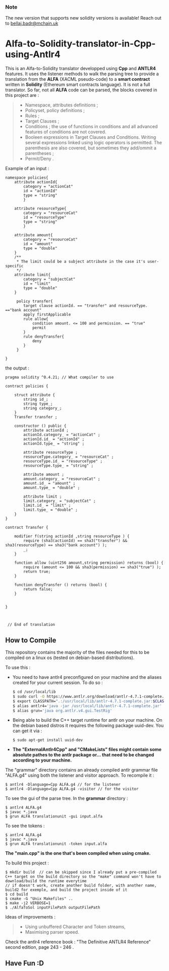 ### Note
The new version that supports new solidity versions is available! Reach out to bellaj.badr@mchain.uk

# Alfa-to-Solidity-translator-in-Cpp-using-Antlr4
This is an Alfa-to-Solidity translator developped using **Cpp** and **ANTLR4** features. It uses the listener methods to walk the parsing tree to provide a translation from the **ALFA** (XACML pseudo-code) to a **smart contract** written in **Solidity** (Ethereum smart contracts language). It is not a full translator. So far, not all **ALFA** code can be parsed, the blocks covered in this project are :
>- Namespace, attributes definitions ;
>- Policyset, policy definitions ;
>- Rules ;
> - Target Clauses ;
> - Conditions ; the use of functions in conditions and all advanced features of conditions are not covered. 
> - Booleen expressions in Target Clauses and Conditions. Writing several expressions  linked using logic operators is permitted. The parenthesis are also covered, but sometimes they add/ommit a parentheses ;
>  - Permit/Deny .

Example of an input :
>
	namespace policies{
	    attribute actionId{
		    category = "actionCat"
		    id = "actionId"
		    type = "string"
		    }

	    attribute resourceType{
		    category = "resourceCat"
		    id = "resourceType"
		    type = "string"
		    }
	
	    attribute amount{
	        category = "resourceCat"
	        id = "amount"
	        type = "double"
	    }
	    /**
	     * The limit could be a subject attribute in the case it's user-specific
	     */
	    attribute limit{
	        category = "subjectCat"
	        id = "limit"
	        type = "double"
	    }
	
	     policy transfer{
	        target clause actionId. == "transfer" and resourceType. =="bank account"
	        apply firstApplicable
	        rule allow{
	            condition amount. <= 100 and permission. == "true"
	            permit
	        }
	        rule denyTransfer{
	            deny
	        }
	     }
	     
	}

the output :

```solidity
pragma solidity ^0.4.21; // What compiler to use

contract policies {
	
	struct attribute {
		string id_;
		string type_;
		string category_;
	}
	Transfer transfer ;

	constructor () public { 
		attribute actionId ;
		actionId.category_ = "actionCat" ;
		actionId.id_ = "actionId" ;
		actionId.type_ = "string" ;

		attribute resourceType ;
		resourceType.category_ = "resourceCat" ;
		resourceType.id_ = "resourceType" ;
		resourceType.type_ = "string" ;

		attribute amount ;
		amount.category_ = "resourceCat" ;
		amount.id_ = "amount" ;
		amount.type_ = "double" ;

		attribute limit ;
		limit.category_ = "subjectCat" ;
		limit.id_ = "limit" ;
		limit.type_ = "double" ;
	}
}

contract Transfer {

	modifier f(string actionId ,string resourceType ) {
		require (sha3(actionId) == sha3("transfer") && sha3(resourceType) == sha3("bank account") );
		_;
	}

	function allow (uint256 amount,string permission) returns (bool) {
		require (amount <= 100 && sha3(permission) == sha3("true") );
		return true;
	}

	function denyTransfer () returns (bool) {
		return false;
	}


}



 // End of translation
```

## How to Compile

This repository contains the majority of the files needed for this to be compiled on a linux os (tested on debian-based distributions).

To use this :
  - You need to have antlr4 preconfigured on your machine and the aliases created for your current session. To do so :
     
     ```bash
     $ cd /usr/local/lib
     $ sudo curl -O https://www.antlr.org/download/antlr-4.7.1-complete.jar
     $ export CLASSPATH=".:/usr/local/lib/antlr-4.7.1-complete.jar:$CLASSPATH"
     $ alias antlr4='java -jar /usr/local/lib/antlr-4.7.1-complete.jar'
     $ alias grun='java org.antlr.v4.gui.TestRig'
     ```
      
- Being able to build the C++ target runtime for antlr on your machine.
   On the debian based distros it requires the following package uuid-dev. You can get it via :
            
      $ sudo apt-get install uuid-dev
 
- **The "ExternalAntlr4Cpp" and "CMakeLists" files might contain some absolute pathes to the antlr package or... that need to be changed according to your machine.**


The "grammar" directory contains an already compiled antlr grammar file "ALFA.g4" using both the listener and visitor approach. To recompile it :

    $ antlr4 -Dlanguage=Cpp ALFA.g4 // for the listener 
    $ antlr4 -Dlanguage=Cpp ALFA.g4 -visitor // for the visitor

To see the gui of the parse tree. In the **grammar** directory :

    $ antlr4 ALFA.g4
    $ javac *.java
    $ grun ALFA translationunit -gui input.alfa

To see the tokens :

    $ antlr4 ALFA.g4
    $ javac *.java
    $ grun ALFA translationunit -token input.alfa


**The "main.cpp" is the one that's been compiled when using cmake.**

To build this project :

    $ mkdir build  // can be skipped since I already put a pre-compiled C++ target on the build directory so the "make" command won't have to download/build the runtime everytime
    // if doesn't work, create another build folder, with another name, build2 for exemple, and build the project inside of it
    $ cd build
    $ cmake -G "Unix Makefiles" ..
    $ make -j2 VERBOSE=1
    $ ./AlfaToSol inputFilePath outputFilePath



Ideas of improvements :
>- Using unbuffered Character and Token streams,
>- Maximising parser speed.

Check the antlr4 reference book : "The Definitive ANTLR4 Reference" second edition, page 243 - 246 .

## Have Fun :D
